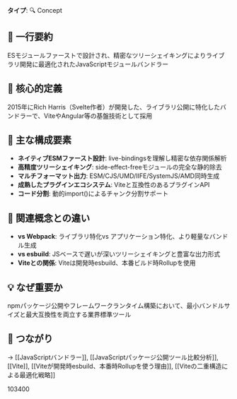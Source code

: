 **タイプ**: 🔍 Concept

## 📝 一行要約
ESモジュールファーストで設計され、精密なツリーシェイキングによりライブラリ開発に最適化されたJavaScriptモジュールバンドラー

## 🎯 核心的定義
2015年にRich Harris（Svelte作者）が開発した、ライブラリ公開に特化したバンドラーで、ViteやAngular等の基盤技術として採用

## 🌟 主な構成要素
- **ネイティブESMファースト設計**: live-bindingsを理解し精密な依存関係解析
- **高精度ツリーシェイキング**: side-effect-freeモジュールの完全な静的除去
- **マルチフォーマット出力**: ESM/CJS/UMD/IIFE/SystemJS/AMD同時生成
- **成熟したプラグインエコシステム**: Viteと互換性のあるプラグインAPI
- **コード分割**: 動的import()によるチャンク分割サポート

## 🔄 関連概念との違い
- **vs Webpack**: ライブラリ特化vs アプリケーション特化、より軽量なバンドル生成
- **vs esbuild**: JSベースで遅いが深いツリーシェイキングと豊富な出力形式
- **Viteとの関係**: Viteは開発時esbuild、本番ビルド時Rollupを使用

## 💡 なぜ重要か
npmパッケージ公開やフレームワークランタイム構築において、最小バンドルサイズと最大互換性を両立する業界標準ツール

## 🔗 つながり
→ [[JavaScriptバンドラー]], [[JavaScriptパッケージ公開ツール比較分析]], [[Vite]], [[Viteが開発時esbuild、本番時Rollupを使う理由]], [[Viteの二重構造による最適化戦略]]

103400